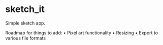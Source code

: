 # sketch_it

Simple sketch app. 

Roadmap for things to add:
• Pixel art functionality
• Resizing
• Export to various file formats